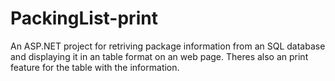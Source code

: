 # PackingList-print


An ASP.NET project for retriving package information from an SQL database and displaying it in an table format on an web page. Theres also
an print feature for the table with the information.
